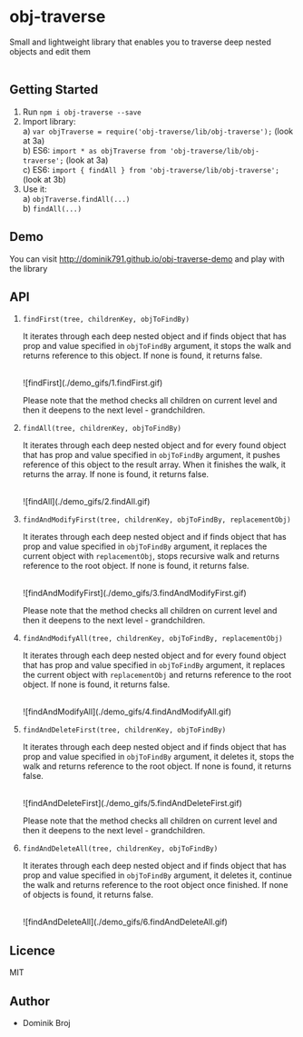 # obj-traverse

Small and lightweight library that enables you to traverse deep nested objects and edit them
<br/><br/>


## Getting Started

1. Run ```npm i obj-traverse --save```
2. Import library:<br/>
a) ```var objTraverse = require('obj-traverse/lib/obj-traverse');``` (look at 3a)<br/>
b) ES6: ```import * as objTraverse from 'obj-traverse/lib/obj-traverse';``` (look at 3a)<br/>
c) ES6: ``` import { findAll } from 'obj-traverse/lib/obj-traverse'; ``` (look at 3b)<br/>
3. Use it:<br/>
a) ``` objTraverse.findAll(...) ```<br/>
b) ``` findAll(...) ```<br/>


## Demo

You can visit http://dominik791.github.io/obj-traverse-demo and play with the library


## API

1. ```findFirst(tree, childrenKey, objToFindBy)```

   It iterates through each deep nested object and if finds object that has prop and value specified in ```objToFindBy```
   argument, it stops the walk and returns reference to this object. If none is found, it returns false.
   
   <br/>
   ![findFirst](./demo_gifs/1.findFirst.gif)
   <br/>
   
   Please note that the method checks all children on current level and then it deepens to the next level - grandchildren.


2. ```findAll(tree, childrenKey, objToFindBy)```

   It iterates through each deep nested object and for every found object that has prop and value specified in
   ```objToFindBy``` argument, it pushes reference of this object to the result array. When it finishes the walk, it returns the array.
   If none is found, it returns false.
   
   <br/>
   ![findAll](./demo_gifs/2.findAll.gif)
   <br/>
 
3. ```findAndModifyFirst(tree, childrenKey, objToFindBy, replacementObj)```
 
   It iterates through each deep nested object and if finds object that has prop and value specified in ```objToFindBy```
   argument, it replaces the current object with ```replacementObj```, stops recursive walk and returns reference to the root object.
   If none is found, it returns false.
   
   <br/>
   ![findAndModifyFirst](./demo_gifs/3.findAndModifyFirst.gif)
   <br/>
  
   Please note that the method checks all children on current level and then it deepens to the next level - grandchildren.
   
   
4. ```findAndModifyAll(tree, childrenKey, objToFindBy, replacementObj)```
 
   It iterates through each deep nested object and for every found object that has prop and value specified in
   ```objToFindBy``` argument, it replaces the current object with ```replacementObj``` and returns reference to the root object.
   If none is found, it returns false.
   
   <br/>
   ![findAndModifyAll](./demo_gifs/4.findAndModifyAll.gif)
   <br/>
   
   
5. ```findAndDeleteFirst(tree, childrenKey, objToFindBy)```
 
   It iterates through each deep nested object and if finds object that has prop and value specified in ```objToFindBy```
   argument, it deletes it, stops the walk and returns reference to the root object.
   If none is found, it returns false.
   
   <br/>
   ![findAndDeleteFirst](./demo_gifs/5.findAndDeleteFirst.gif)
   <br/>
   
   Please note that the method checks all children on current level and then it deepens to the next level - grandchildren.
   
   
6. ```findAndDeleteAll(tree, childrenKey, objToFindBy)```
 
   It iterates through each deep nested object and if finds object that has prop and value specified in ```objToFindBy```
   argument, it deletes it, continue the walk and returns reference to the root object once finished.
   If none of objects is found, it returns false.
   
   <br/>
   ![findAndDeleteAll](./demo_gifs/6.findAndDeleteAll.gif)
   <br/>
   
   
## Licence

MIT  
   
 
## Author

* Dominik Broj
